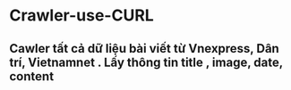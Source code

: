 # Crawler-use-CURL
## Cawler tất cả dữ liệu  bài viết từ Vnexpress, Dân trí, Vietnamnet . Lấy thông tin title , image, date, content

